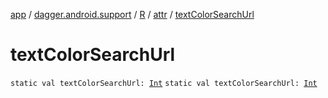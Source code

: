 [app](../../../index.md) / [dagger.android.support](../../index.md) / [R](../index.md) / [attr](index.md) / [textColorSearchUrl](./text-color-search-url.md)

# textColorSearchUrl

`static val textColorSearchUrl: `[`Int`](https://kotlinlang.org/api/latest/jvm/stdlib/kotlin/-int/index.html)
`static val textColorSearchUrl: `[`Int`](https://kotlinlang.org/api/latest/jvm/stdlib/kotlin/-int/index.html)